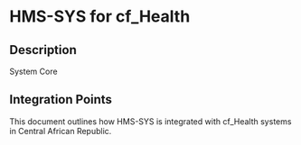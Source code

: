 # HMS-SYS for cf_Health

## Description

System Core

## Integration Points

This document outlines how HMS-SYS is integrated with cf_Health systems in Central African Republic.
